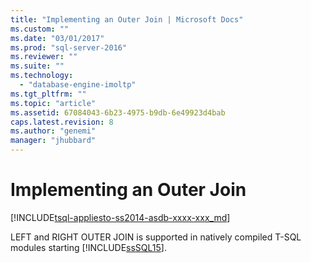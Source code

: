 ```yaml
---
title: "Implementing an Outer Join | Microsoft Docs"
ms.custom: ""
ms.date: "03/01/2017"
ms.prod: "sql-server-2016"
ms.reviewer: ""
ms.suite: ""
ms.technology: 
  - "database-engine-imoltp"
ms.tgt_pltfrm: ""
ms.topic: "article"
ms.assetid: 67084043-6b23-4975-b9db-6e49923d4bab
caps.latest.revision: 8
ms.author: "genemi"
manager: "jhubbard"
---
```

# Implementing an Outer Join
[!INCLUDE[tsql-appliesto-ss2014-asdb-xxxx-xxx_md](../../relational-databases/extended-events/includes/tsql-appliesto-ss2014-asdb-xxxx-xxx-md.md)]

  LEFT and RIGHT OUTER JOIN is supported in natively compiled T-SQL modules starting [!INCLUDE[ssSQL15](../../analysis-services/powershell/includes/sssql15-md.md)].  
  
  